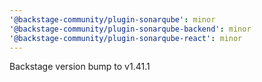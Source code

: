 ```yaml
---
'@backstage-community/plugin-sonarqube': minor
'@backstage-community/plugin-sonarqube-backend': minor
'@backstage-community/plugin-sonarqube-react': minor
---
```


Backstage version bump to v1.41.1
